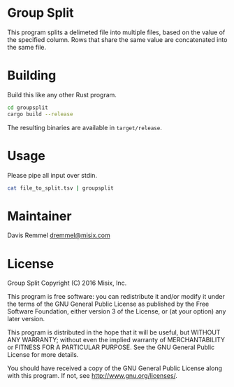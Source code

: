 # Group Split

This program splits a delimeted file into multiple files, based on the value of the specified column. Rows that share the same value are concatenated into the same file.

# Building

Build this like any other Rust program.

```bash
cd groupsplit
cargo build --release
```

The resulting binaries are available in `target/release`.

# Usage

Please pipe all input over stdin.

```bash
cat file_to_split.tsv | groupsplit
```

# Maintainer

Davis Remmel <dremmel@misix.com>

# License

Group Split
Copyright (C) 2016  Misix, Inc.

This program is free software: you can redistribute it and/or modify it under the terms of the GNU General Public License as published by the Free Software Foundation, either version 3 of the License, or (at your option) any later version.

This program is distributed in the hope that it will be useful, but WITHOUT ANY WARRANTY; without even the implied warranty of MERCHANTABILITY or FITNESS FOR A PARTICULAR PURPOSE. See the GNU General Public License for more details.

You should have received a copy of the GNU General Public License along with this program. If not, see <http://www.gnu.org/licenses/>.
